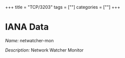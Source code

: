 +++
title = "TCP/3203"
tags = [""]
categories = [""]
+++

# IANA Data

_Name:_ netwatcher-mon

_Description:_ Network Watcher Monitor

